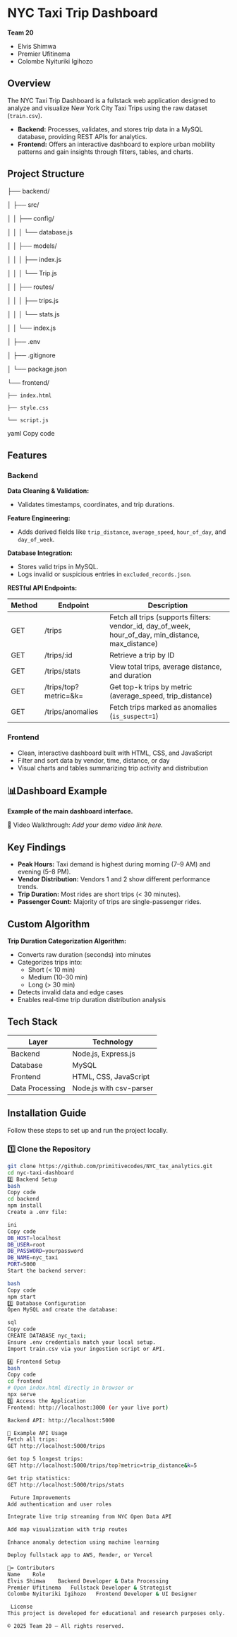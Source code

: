 #  NYC Taxi Trip Dashboard

**Team 20**  
- Elvis Shimwa  
- Premier Ufitinema  
- Colombe Nyituriki Igihozo  



## Overview

The NYC Taxi Trip Dashboard is a fullstack web application designed to analyze and visualize New York City Taxi Trips using the raw dataset (`train.csv`).

- **Backend:** Processes, validates, and stores trip data in a MySQL database, providing REST APIs for analytics.  
- **Frontend:** Offers an interactive dashboard to explore urban mobility patterns and gain insights through filters, tables, and charts.



## Project Structure

├── backend/

│   ├── src/

│   │   ├── config/

│   │   │   └── database.js

│   │   ├── models/

│   │   │   ├── index.js

│   │   │   └── Trip.js

│   │   ├── routes/

│   │   │   ├── trips.js

│   │   │   └── stats.js

│   │   └── index.js

│   ├── .env

│   ├── .gitignore

│   └── package.json

└── frontend/

    ├── index.html
    
    ├── style.css
    
    └── script.js
    


yaml
Copy code



## Features

### Backend

**Data Cleaning & Validation:**  
- Validates timestamps, coordinates, and trip durations.

**Feature Engineering:**  
- Adds derived fields like `trip_distance`, `average_speed`, `hour_of_day`, and `day_of_week`.

**Database Integration:**  
- Stores valid trips in MySQL.  
- Logs invalid or suspicious entries in `excluded_records.json`.

**RESTful API Endpoints:**

| Method | Endpoint | Description |
|--------|----------|-------------|
| GET | /trips | Fetch all trips (supports filters: vendor_id, day_of_week, hour_of_day, min_distance, max_distance) |
| GET | /trips/:id | Retrieve a trip by ID |
| GET | /trips/stats | View total trips, average distance, and duration |
| GET | /trips/top?metric=&k= | Get top-k trips by metric (average_speed, trip_distance) |
| GET | /trips/anomalies | Fetch trips marked as anomalies (`is_suspect=1`) |

### Frontend

- Clean, interactive dashboard built with HTML, CSS, and JavaScript  
- Filter and sort data by vendor, time, distance, or day  
- Visual charts and tables summarizing trip activity and distribution  



## 📊Dashboard Example

**Example of the main dashboard interface.**  

🎥 Video Walkthrough: *Add your demo video link here.*



## Key Findings

- **Peak Hours:** Taxi demand is highest during morning (7–9 AM) and evening (5–8 PM).  
- **Vendor Distribution:** Vendors 1 and 2 show different performance trends.  
- **Trip Duration:** Most rides are short trips (< 30 minutes).  
- **Passenger Count:** Majority of trips are single-passenger rides.  



## Custom Algorithm

**Trip Duration Categorization Algorithm:**  

- Converts raw duration (seconds) into minutes  
- Categorizes trips into:
  - Short (< 10 min)  
  - Medium (10–30 min)  
  - Long (> 30 min)  
- Detects invalid data and edge cases  
- Enables real-time trip duration distribution analysis  



## Tech Stack

| Layer | Technology |
|-------|------------|
| Backend | Node.js, Express.js |
| Database | MySQL |
| Frontend | HTML, CSS, JavaScript |
| Data Processing | Node.js with csv-parser |



## Installation Guide

Follow these steps to set up and run the project locally.

### 1️⃣ Clone the Repository
```bash
git clone https://github.com/primitivecodes/NYC_tax_analytics.git
cd nyc-taxi-dashboard
2️⃣ Backend Setup
bash
Copy code
cd backend
npm install
Create a .env file:

ini
Copy code
DB_HOST=localhost
DB_USER=root
DB_PASSWORD=yourpassword
DB_NAME=nyc_taxi
PORT=5000
Start the backend server:

bash
Copy code
npm start
3️⃣ Database Configuration
Open MySQL and create the database:

sql
Copy code
CREATE DATABASE nyc_taxi;
Ensure .env credentials match your local setup.
Import train.csv via your ingestion script or API.

4️⃣ Frontend Setup
bash
Copy code
cd frontend
# Open index.html directly in browser or
npx serve
5️⃣ Access the Application
Frontend: http://localhost:3000 (or your live port)

Backend API: http://localhost:5000

🧩 Example API Usage
Fetch all trips:
GET http://localhost:5000/trips

Get top 5 longest trips:
GET http://localhost:5000/trips/top?metric=trip_distance&k=5

Get trip statistics:
GET http://localhost:5000/trips/stats

 Future Improvements
Add authentication and user roles

Integrate live trip streaming from NYC Open Data API

Add map visualization with trip routes

Enhance anomaly detection using machine learning

Deploy fullstack app to AWS, Render, or Vercel

👥= Contributors
Name	Role
Elvis Shimwa	Backend Developer & Data Processing
Premier Ufitinema	Fullstack Developer & Strategist
Colombe Nyituriki Igihozo	Frontend Developer & UI Designer

 License
This project is developed for educational and research purposes only.

© 2025 Team 20 — All rights reserved.


